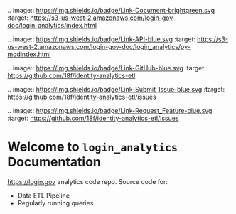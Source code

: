 .. image:: https://img.shields.io/badge/Link-Document-brightgreen.svg
      :target: https://s3-us-west-2.amazonaws.com/login-gov-doc/login_analytics/index.html

.. image:: https://img.shields.io/badge/Link-API-blue.svg
      :target: https://s3-us-west-2.amazonaws.com/login-gov-doc/login_analytics/py-modindex.html

.. image:: https://img.shields.io/badge/Link-GitHub-blue.svg
      :target: https://github.com/18f/identity-analytics-etl

.. image:: https://img.shields.io/badge/Link-Submit_Issue-blue.svg
      :target: https://github.com/18f/identity-analytics-etl/issues

.. image:: https://img.shields.io/badge/Link-Request_Feature-blue.svg
      :target: https://github.com/18f/identity-analytics-etl/issues


Welcome to ``login_analytics`` Documentation
==============================================================================

https://login.gov analytics code repo. Source code for:

- Data ETL Pipeline
- Regularly running queries
